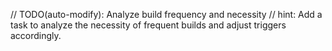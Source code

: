 // TODO(auto-modify): Analyze build frequency and necessity
// hint: Add a task to analyze the necessity of frequent builds and adjust triggers accordingly.
